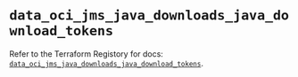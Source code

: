 # `data_oci_jms_java_downloads_java_download_tokens`

Refer to the Terraform Registory for docs: [`data_oci_jms_java_downloads_java_download_tokens`](https://registry.terraform.io/providers/oracle/oci/6.18.0/docs/data-sources/jms_java_downloads_java_download_tokens).
